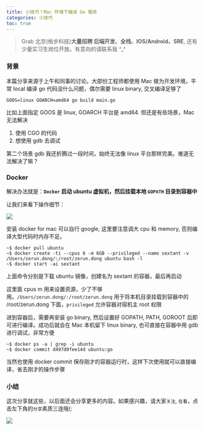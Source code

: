 ```yaml
---
title: 小技巧！Mac 环境下编译 Go 服务
categories: 小技巧
toc: true
---
```


> Grab 北京(格步科技)**大量招聘 后端开发、全栈、IOS/Android、SRE**, 还有少量实习生岗位开放。有意向的请联系我 ^_^
### 背景
本篇分享来源于上午和同事的讨论。大部份工程师都使用 Mac 做为开发环境，平常 local 编译 go 代码没什么问题，偶尔需要 linux binary, 交叉编译足够了
```shell
GOOS=linux GOARCH=amd64 go build main.go
```
比如上面指定 GOOS 是 linux, GOARCH 平台是 amd64. 但还是有些场景，Mac 无法解决
1. 使用 CGO 的代码
2. 想使用 gdb 去调试

第二个场景 gdb 我还折腾过一段时间，始终无法像 linux 平台那样完美。难道无法解决了嘛？
### Docker
解决办法就是：**`Docker` 启动 ubuntu 虚拟机，然后挂载本地 `GOPATH` 目录到容器中**

让我们来看下操作细节：

![](/images/docker-reference.jpg)

安装 docker for mac 可以自行 google, 这里要注意调大 cpu 和 memory, 否则编译大型代码时内存不足。

```shell
~$ docker pull ubuntu
~$ docker create -ti --cpus 6 -m 6GB --privileged --name sextant -v /Users/zerun.dong/:/root/zerun.dong ubuntu bash -l
~$ docker start -ai sextant
```

上面命令分别是下载 ubuntu 镜像，创建名为 sextant 的容器，最后再启动

这里面 cpus m 用来设置资源，少了不够用。`/Users/zerun.dong/:/root/zerun.dong` 用于将本机目录挂载到容器中的 /root/zerun.dong 下面，`privileged` 允许容器对宿机主 root 权限

进到容器后，需要再安装 go binary, 然后设置好 GOPATH, PATH, GOROOT 后即可进行编译。成功后就会在 Mac 本机留下 linux binary, 也可直接在容器中用 gdb 进行调试，非常方便

```shell
~$ docker ps -a | grep -i ubuntu
~$ docker commit d497d0fee14d ubuntu:go
```
当然也使用 docker commit 保存刚才的容器运行时，这样下次使用就可以直接编译，省去刚才的操作步骤
### 小结
这次分享就这些，以后面还会分享更多的内容。如果感兴趣，请大家`关注`, `在看`，点击左下角的`分享`素质三连哦(:

![](/images/dongzerun-weixin-code.png)